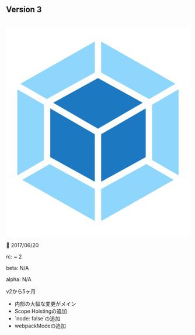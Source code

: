 <!-- sectionTitle: Release: Version 3 -->

<!-- note
内部の大幅な変更がメインだったので、移行は簡単だが、ローダーが動かなくなるという問題が多かった。

webpackMode

- lazy(default)
- lazy-once
- eager
- weak

-->

## Version 3

<br />

<div class="list-with-description">
  <div style="text-align: center">
    <img src="../images/logo-new.svg" class="description-logo" />
    <br />
    <div style="text-align: left">
      <p>🚀 2017/06/20</p>
      <p>rc: ~ 2</p>
      <p>beta: N/A</p>
      <p>alpha: N/A</p>
      <p>v2から5ヶ月</p>
    </div>
  </div>
  <ul>
    <li>内部の大幅な変更がメイン</li>
    <li>Scope Hoistingの追加</li>
    <li>`node: false`の追加</li>
    <li>webpackModeの追加</li>
  </ul>
</div>
